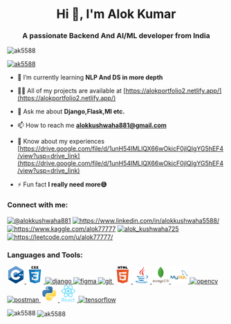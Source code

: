 <h1 align="center">Hi 👋, I'm Alok Kumar</h1>
<h3 align="center">A passionate Backend And AI/ML developer from India</h3>

<p align="left"> <img src="https://komarev.com/ghpvc/?username=ak5588&label=Profile%20views&color=0e75b6&style=flat" alt="ak5588" /> </p>

<p align="left"> <a href="https://github.com/ryo-ma/github-profile-trophy"><img src="https://github-profile-trophy.vercel.app/?username=ak5588" alt="ak5588" /></a> </p>

- 🌱 I’m currently learning **NLP And DS in more depth**

- 👨‍💻 All of my projects are available at [https://alokportfolio2.netlify.app/](https://alokportfolio2.netlify.app/)

- 💬 Ask me about **Django,Flask,Ml etc.**

- 📫 How to reach me **alokkushwaha881@gmail.com**

- 📄 Know about my experiences [https://drive.google.com/file/d/1unH54IMLlQX66wOkicF0jlQIgYG5hEF4/view?usp=drive_link](https://drive.google.com/file/d/1unH54IMLlQX66wOkicF0jlQIgYG5hEF4/view?usp=drive_link)

- ⚡ Fun fact **I really need more😅**

<h3 align="left">Connect with me:</h3>
<p align="left">
<a href="https://twitter.com/@alokkushwaha881" target="blank"><img align="center" src="https://raw.githubusercontent.com/rahuldkjain/github-profile-readme-generator/master/src/images/icons/Social/twitter.svg" alt="@alokkushwaha881" height="30" width="40" /></a>
<a href="https://linkedin.com/in/https://www.linkedin.com/in/alokkushwaha5588/" target="blank"><img align="center" src="https://raw.githubusercontent.com/rahuldkjain/github-profile-readme-generator/master/src/images/icons/Social/linked-in-alt.svg" alt="https://www.linkedin.com/in/alokkushwaha5588/" height="30" width="40" /></a>
<a href="https://kaggle.com/https://www.kaggle.com/alok77777" target="blank"><img align="center" src="https://raw.githubusercontent.com/rahuldkjain/github-profile-readme-generator/master/src/images/icons/Social/kaggle.svg" alt="https://www.kaggle.com/alok77777" height="30" width="40" /></a>
<a href="https://instagram.com/alok_kushwaha725" target="blank"><img align="center" src="https://raw.githubusercontent.com/rahuldkjain/github-profile-readme-generator/master/src/images/icons/Social/instagram.svg" alt="alok_kushwaha725" height="30" width="40" /></a>
<a href="https://www.leetcode.com/https://leetcode.com/u/alok77777/" target="blank"><img align="center" src="https://raw.githubusercontent.com/rahuldkjain/github-profile-readme-generator/master/src/images/icons/Social/leet-code.svg" alt="https://leetcode.com/u/alok77777/" height="30" width="40" /></a>
</p>

<h3 align="left">Languages and Tools:</h3>
<p align="left"> <a href="https://www.w3schools.com/cpp/" target="_blank" rel="noreferrer"> <img src="https://raw.githubusercontent.com/devicons/devicon/master/icons/cplusplus/cplusplus-original.svg" alt="cplusplus" width="40" height="40"/> </a> <a href="https://www.w3schools.com/css/" target="_blank" rel="noreferrer"> <img src="https://raw.githubusercontent.com/devicons/devicon/master/icons/css3/css3-original-wordmark.svg" alt="css3" width="40" height="40"/> </a> <a href="https://www.djangoproject.com/" target="_blank" rel="noreferrer"> <img src="https://cdn.worldvectorlogo.com/logos/django.svg" alt="django" width="40" height="40"/> </a> <a href="https://www.figma.com/" target="_blank" rel="noreferrer"> <img src="https://www.vectorlogo.zone/logos/figma/figma-icon.svg" alt="figma" width="40" height="40"/> </a>  <a href="https://git-scm.com/" target="_blank" rel="noreferrer"> <img src="https://www.vectorlogo.zone/logos/git-scm/git-scm-icon.svg" alt="git" width="40" height="40"/> </a> <a href="https://www.w3.org/html/" target="_blank" rel="noreferrer"> <img src="https://raw.githubusercontent.com/devicons/devicon/master/icons/html5/html5-original-wordmark.svg" alt="html5" width="40" height="40"/> </a> <a href="https://www.java.com" target="_blank" rel="noreferrer"> <img src="https://raw.githubusercontent.com/devicons/devicon/master/icons/java/java-original.svg" alt="java" width="40" height="40"/> </a> <a href="https://www.mongodb.com/" target="_blank" rel="noreferrer"> <img src="https://raw.githubusercontent.com/devicons/devicon/master/icons/mongodb/mongodb-original-wordmark.svg" alt="mongodb" width="40" height="40"/> </a> <a href="https://www.mysql.com/" target="_blank" rel="noreferrer"> <img src="https://raw.githubusercontent.com/devicons/devicon/master/icons/mysql/mysql-original-wordmark.svg" alt="mysql" width="40" height="40"/> </a> <a href="https://opencv.org/" target="_blank" rel="noreferrer"> <img src="https://www.vectorlogo.zone/logos/opencv/opencv-icon.svg" alt="opencv" width="40" height="40"/> </a> <a href="https://postman.com" target="_blank" rel="noreferrer"> <img src="https://www.vectorlogo.zone/logos/getpostman/getpostman-icon.svg" alt="postman" width="40" height="40"/> </a> <a href="https://www.python.org" target="_blank" rel="noreferrer"> <img src="https://raw.githubusercontent.com/devicons/devicon/master/icons/python/python-original.svg" alt="python" width="40" height="40"/> </a> <a href="https://reactjs.org/" target="_blank" rel="noreferrer"> <img src="https://raw.githubusercontent.com/devicons/devicon/master/icons/react/react-original-wordmark.svg" alt="react" width="40" height="40"/> </a> <a href="https://www.tensorflow.org" target="_blank" rel="noreferrer"> <img src="https://www.vectorlogo.zone/logos/tensorflow/tensorflow-icon.svg" alt="tensorflow" width="40" height="40"/> </a> </p>

<p><img align="left" src="https://github-readme-stats.vercel.app/api/top-langs?username=ak5588&show_icons=true&locale=en&layout=compact" alt="ak5588" /></p>

<p>&nbsp;<img align="center" src="https://github-readme-stats.vercel.app/api?username=ak5588&show_icons=true&locale=en" alt="ak5588" /></p>
